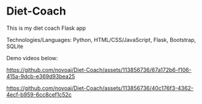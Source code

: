 # Diet-Coach
This is my diet coach Flask app

Technologies/Languages: Python, HTML/CSS/JavaScript, Flask, Bootstrap, SQLite

Demo videos below:



https://github.com/novoaj/Diet-Coach/assets/113856736/67a172b6-f106-415a-9dcb-e369d93bea25



https://github.com/novoaj/Diet-Coach/assets/113856736/40c176f3-4362-4ecf-b959-6cc8cef1c52c

